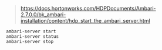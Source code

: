 > https://docs.hortonworks.com/HDPDocuments/Ambari-2.7.0.0/bk_ambari-installation/content/hdp_start_the_ambari_server.html

```
ambari-server start
ambari-server status
ambari-server stop


```
